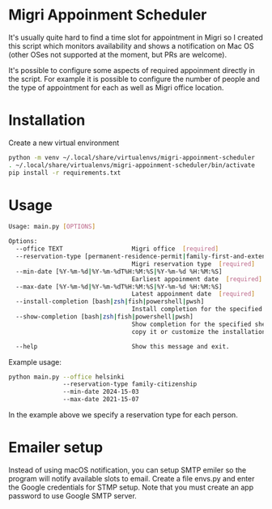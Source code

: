 # Migri Appoinment Scheduler

It's usually quite hard to find a time slot for appointment in Migri so I created this script which monitors availability and shows a notification on Mac OS (other OSes not supported at the moment, but PRs are welcome). 

It's possible to configure some aspects of required appoinment directly in the script. For example it is possible to configure the number of people and the type of appointment for each as well as Migri office location.

# Installation

Create a new virtual environment

```bash
python -m venv ~/.local/share/virtualenvs/migri-appoinment-scheduler
. ~/.local/share/virtualenvs/migri-appoinment-scheduler/bin/activate
pip install -r requirements.txt
```

# Usage

```bash
Usage: main.py [OPTIONS]

Options:
  --office TEXT                   Migri office  [required]
  --reservation-type [permanent-residence-permit|family-first-and-extended-residence-permit|family-citizenship]
                                  Migri reservation type  [required]
  --min-date [%Y-%m-%d|%Y-%m-%dT%H:%M:%S|%Y-%m-%d %H:%M:%S]
                                  Earliest appoinment date  [required]
  --max-date [%Y-%m-%d|%Y-%m-%dT%H:%M:%S|%Y-%m-%d %H:%M:%S]
                                  Latest appoinment date  [required]
  --install-completion [bash|zsh|fish|powershell|pwsh]
                                  Install completion for the specified shell.
  --show-completion [bash|zsh|fish|powershell|pwsh]
                                  Show completion for the specified shell, to
                                  copy it or customize the installation.

  --help                          Show this message and exit.
```

Example usage:

```bash
python main.py --office helsinki
               --reservation-type family-citizenship
               --min-date 2024-15-03
               --max-date 2021-15-07
```

In the example above we specify a reservation type for each person.

# Emailer setup
Instead of using macOS notification, you can setup SMTP emiler so the program will notify available slots to email. 
Create a file envs.py and enter the Google credentials for STMP setup. Note that you must create an app password to use Google SMTP server.